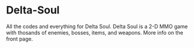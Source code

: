 # Delta-Soul
All the codes and everything for Delta Soul. Delta Soul is a 2-D MMO game with thosands of enemies, bosses, items, and weapons. More info on the front page.
